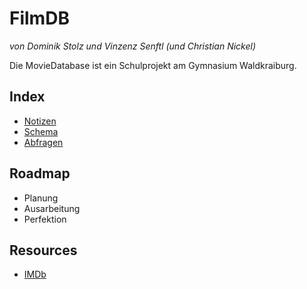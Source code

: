# FilmDB
*von Dominik Stolz und Vinzenz Senftl (und Christian Nickel)*

Die MovieDatabase ist ein Schulprojekt am Gymnasium Waldkraiburg.


## Index
* [Notizen](/Notizen.md)
* [Schema](/Schema.md)
* [Abfragen](/Abfragen.md)

## Roadmap
* Planung
* Ausarbeitung
* Perfektion

## Resources
* [IMDb](http://www.imdb.com/)


